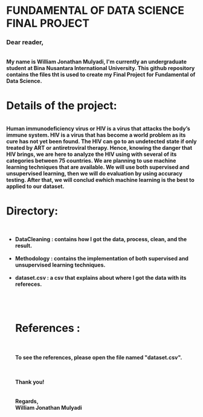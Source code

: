 <b><h1>FUNDAMENTAL OF DATA SCIENCE FINAL PROJECT</h1></b>
<h3><b>Dear reader,</h3>
<br>
<t>My name is William Jonathan Mulyadi, I'm currently an undergraduate student at Bina Nusantara International University. This github repository contains the files tht is used to create my Final Project for Fundamental of Data Science.<br>
<h1>Details of the project:</h1><br>
Human immunodeficiency virus or HIV is a virus that attacks the body’s immune system. HIV is a virus that has become a world problem as its cure has not yet been found. The HIV can go to an undetected state if only treated by ART or antiretroviral therapy. Hence, knowing the danger that HIV brings, we are here to analyze the HIV using with several of its categories between 75 countries. We are planning to use machine learning techniques that are available. We will use both supervised and unsupervised learning, then we will do evaluation by using accuracy testing. After that, we will conclud ewhich machine learning is the best to applied to our dataset.
<br>
<h1>Directory:</h1><br>
<ul><li>DataCleaning : contains how I got the data, process, clean, and the result.</li><br>
<li> Methodology : contains the implementation of both supervised and unsupervised learning techniques. </li><br>
<li> dataset.csv : a csv that explains about where I got the data with its refereces. </li><br>
<!-- There are <u>3 folders</u> in this page that you can find:<br><br>
<ul><li>DataCleaning1</li><br>
<li>DataCleaning2<br>
<li>DataCleaning3<br> -->

<br>
<!-- 
<h1>Details:</h1><br>
<u>1. The folder named: DataCleaning1 <br><u> 
It contains the code and data that I took from kaggle and is cleaned to different csv files later on.<br>
<u>2. The file named: DataCleaning3 <br></u> 
It contains the code and data that I took from the who and is cleaned but processed agin in the third folder.<br>
<u>3. he file named: DataCleaning4 <br></u> 
It contains the last result of the data cleaning which result in 2 csv files and the code on how I cleaned the csv files from the DataCleaning3.<br>
   -->
<br>
<h1>References :</h1><br><br>
To see the references, please open the file named "dataset.csv". <br>

  
  
<br><br>
Thank you!<br>
<br><br>
Regards,<br>
William Jonathan Mulyadi

